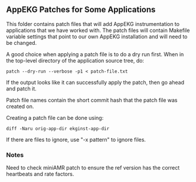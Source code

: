 ## AppEKG Patches for Some Applications

This folder contains patch files that will add AppEKG instrumentation
to applications that we have worked with. The patch files will contain
Makefile variable settings that point to our own AppEKG installation
and will need to be changed.

A good choice when applying a patch file is to do a dry run first. When
in the top-level directory of the application source tree, do:
~~~
patch --dry-run --verbose -p1 < patch-file.txt
~~~
If the output looks like it can successfully apply the patch, then 
go ahead and patch it.

Patch file names contain the short commit hash that the patch file
was created on.

Creating a patch file can be done using:
~~~
diff -Naru orig-app-dir ekginst-app-dir
~~~
If there are files to ignore, use "-x pattern" to ignore files.

### Notes

Need to check miniAMR patch to ensure the ref version has the correct
heartbeats and rate factors.

